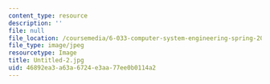 ```yaml
---
content_type: resource
description: ''
file: null
file_location: /coursemedia/6-033-computer-system-engineering-spring-2018/46892ea3a63a6724e3aa77ee0b0114a2_Untitled-2.jpg
file_type: image/jpeg
resourcetype: Image
title: Untitled-2.jpg
uid: 46892ea3-a63a-6724-e3aa-77ee0b0114a2
---
```


